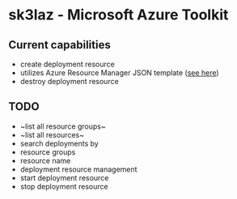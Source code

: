 # sk3laz - Microsoft Azure Toolkit

## Current capabilities
- create deployment resource
 - utilizes Azure Resource Manager JSON template ([see here](https://learn.microsoft.com/en-us/azure/azure-resource-manager/templates/template-specs?tabs=azure-powershell))
- destroy deployment resource

## TODO
- ~list all resource groups~
- ~list all resources~
- search deployments by
 - resource groups
 - resource name
- deployment resource management
 - start deployment resource
 - stop deployment resource
